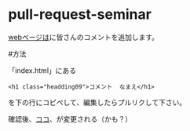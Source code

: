 pull-request-seminar
====================

[webページは](http://goo.gl/vxCvda)に皆さんのコメントを追加します。

#方法

「index.html」にある  

`<h1 class="headding09">コメント  なまえ</h1>`

を下の行にコピペして、編集したらプルリクして下さい。

確認後、[ココ](http://goo.gl/vxCvda)、が変更される（かも？）
